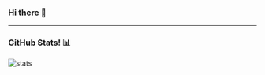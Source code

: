### Hi there 👋
---
### GitHub Stats! 📊
![stats](https://github-readme-stats.vercel.app/api?username=xmariodominguez&show_icons=true&count_private=true&theme=ocean_dark)
<!--
**xMarioDominguez/xmariodominguez** is a ✨ _special_ ✨ repository because its `README.md` (this file) appears on your GitHub profile.

Here are some ideas to get you started:

- 🔭 I’m currently working on ...
- 🌱 I’m currently learning ...
- 👯 I’m looking to collaborate on ...
- 🤔 I’m looking for help with ...
- 💬 Ask me about ...
- 📫 How to reach me: ...
- 😄 Pronouns: ...
- ⚡ Fun fact: ...
-->
